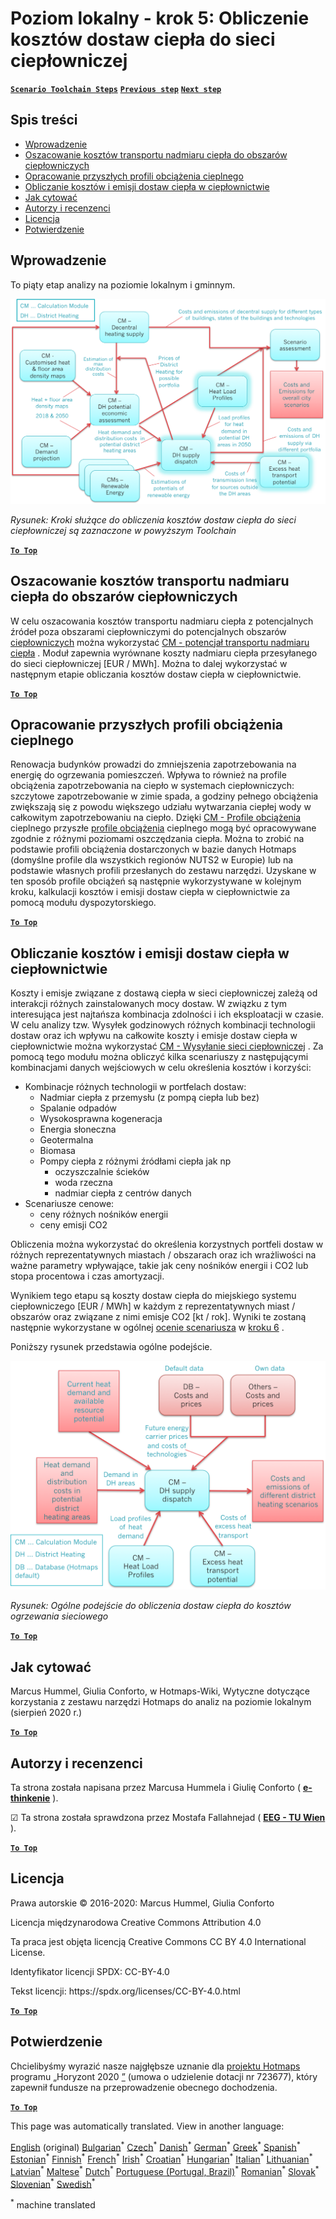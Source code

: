 <h1><a class="anchor" id="local-level---step-5--calculation-of-costs-of-heat-supply-to-district-heating" href="#local-level---step-5--calculation-of-costs-of-heat-supply-to-district-heating"><i class="fa fa-link"></i></a>Poziom lokalny - krok 5: Obliczenie kosztów dostaw ciepła do sieci ciepłowniczej</h1><p> <a href="guide-local-and-municipal-levels#the-hotmaps-scenario-toolchain-different-steps"><strong><code>Scenario Toolchain Steps</code></strong></a> <a href="step-4-calculation-of-district-heating-distribution-costs"><strong><code>Previous step</code></strong></a> <a href="step-6-assessment-of-scenarios-for-entire-heat-demand-and-supply-for-the-selected-area"><strong><code>Next step</code></strong></a></p><h2><a class="anchor" id="table-of-contents" href="#table-of-contents"><i class="fa fa-link"></i></a> Spis treści</h2><ul><li> <a href="#introduction">Wprowadzenie</a></li><li> <a href="#estimation-of-costs-for-the-transport-of-excess-heat-to-district-heating-areas">Oszacowanie kosztów transportu nadmiaru ciepła do obszarów ciepłowniczych</a></li><li> <a href="#development-of-future-heat-load-profiles">Opracowanie przyszłych profili obciążenia cieplnego</a></li><li> <a href="#calculation-of-costs-and-emissions-of-heat-supply-in-district-heating">Obliczanie kosztów i emisji dostaw ciepła w ciepłownictwie</a></li><li> <a href="#how-to-cite">Jak cytować</a></li><li> <a href="#authors-and-reviewers">Autorzy i recenzenci</a></li><li> <a href="#license">Licencja</a></li><li> <a href="#acknowledgement">Potwierdzenie</a></li></ul><h2><a class="anchor" id="introduction" href="#introduction"><i class="fa fa-link"></i></a> Wprowadzenie</h2><p> To piąty etap analizy na poziomie lokalnym i gminnym.</p><img src="/en/Step-5-Calculation-of-costs-of-heat-supply-to-district-heating/Hotmaps_Local_Toolchain_Step_5final.png"/><p> <em>Rysunek: Kroki służące do obliczenia kosztów dostaw ciepła do sieci ciepłowniczej są zaznaczone w powyższym Toolchain</em></p><p><ins> <code><strong><a href="#table-of-contents">To Top</a></strong></code></ins></p><h2><a class="anchor" id="estimation-of-costs-for-the-transport-of-excess-heat-to-district-heating-areas" href="#estimation-of-costs-for-the-transport-of-excess-heat-to-district-heating-areas"><i class="fa fa-link"></i></a> Oszacowanie kosztów transportu nadmiaru ciepła do obszarów ciepłowniczych</h2><p> W celu oszacowania kosztów transportu nadmiaru ciepła z potencjalnych źródeł poza obszarami ciepłowniczymi do potencjalnych obszarów <a href="https://wiki.hotmaps.eu/en/CM-Excess-heat-transport-potential">ciepłowniczych</a> można wykorzystać <a href="https://wiki.hotmaps.eu/en/CM-Excess-heat-transport-potential">CM - potencjał transportu nadmiaru ciepła</a> . Moduł zapewnia wyrównane koszty nadmiaru ciepła przesyłanego do sieci ciepłowniczej [EUR / MWh]. Można to dalej wykorzystać w następnym etapie obliczania kosztów dostaw ciepła w ciepłownictwie.</p><p><ins> <code><strong><a href="#table-of-contents">To Top</a></strong></code></ins></p><h2><a class="anchor" id="development-of-future-heat-load-profiles" href="#development-of-future-heat-load-profiles"><i class="fa fa-link"></i></a> Opracowanie przyszłych profili obciążenia cieplnego</h2><p> Renowacja budynków prowadzi do zmniejszenia zapotrzebowania na energię do ogrzewania pomieszczeń. Wpływa to również na profile obciążenia zapotrzebowania na ciepło w systemach ciepłowniczych: szczytowe zapotrzebowanie w zimie spada, a godziny pełnego obciążenia zwiększają się z powodu większego udziału wytwarzania ciepłej wody w całkowitym zapotrzebowaniu na ciepło. Dzięki <a href="https://wiki.hotmaps.eu/en/CM-Heat-load-profiles">CM - Profile obciążenia</a> cieplnego przyszłe <a href="https://wiki.hotmaps.eu/en/CM-Heat-load-profiles">profile obciążenia</a> cieplnego mogą być opracowywane zgodnie z różnymi poziomami oszczędzania ciepła. Można to zrobić na podstawie profili obciążenia dostarczonych w bazie danych Hotmaps (domyślne profile dla wszystkich regionów NUTS2 w Europie) lub na podstawie własnych profili przesłanych do zestawu narzędzi. Uzyskane w ten sposób profile obciążeń są następnie wykorzystywane w kolejnym kroku, kalkulacji kosztów i emisji dostaw ciepła w ciepłownictwie za pomocą modułu dyspozytorskiego.</p><p><ins> <code><strong><a href="#table-of-contents">To Top</a></strong></code></ins></p><h2><a class="anchor" id="calculation-of-costs-and-emissions-of-heat-supply-in-district-heating" href="#calculation-of-costs-and-emissions-of-heat-supply-in-district-heating"><i class="fa fa-link"></i></a> Obliczanie kosztów i emisji dostaw ciepła w ciepłownictwie</h2><p> Koszty i emisje związane z dostawą ciepła w sieci ciepłowniczej zależą od interakcji różnych zainstalowanych mocy dostaw. W związku z tym interesująca jest najtańsza kombinacja zdolności i ich eksploatacji w czasie. W celu analizy tzw. Wysyłek godzinowych różnych kombinacji technologii dostaw oraz ich wpływu na całkowite koszty i emisje dostaw ciepła w ciepłownictwie można wykorzystać <a href="https://wiki.hotmaps.eu/en/CM-District-heating-supply-dispatch">CM - Wysyłanie sieci ciepłowniczej</a> . Za pomocą tego modułu można obliczyć kilka scenariuszy z następującymi kombinacjami danych wejściowych w celu określenia kosztów i korzyści:</p><ul><li> Kombinacje różnych technologii w portfelach dostaw:<ul><li> Nadmiar ciepła z przemysłu (z pompą ciepła lub bez)</li><li> Spalanie odpadów</li><li> Wysokosprawna kogeneracja</li><li> Energia słoneczna</li><li> Geotermalna</li><li> Biomasa</li><li> Pompy ciepła z różnymi źródłami ciepła jak np<ul><li> oczyszczalnie ścieków</li><li> woda rzeczna</li><li> nadmiar ciepła z centrów danych</li></ul></li></ul></li><li> Scenariusze cenowe:<ul><li> ceny różnych nośników energii</li><li> ceny emisji CO2</li></ul></li></ul><p> Obliczenia można wykorzystać do określenia korzystnych portfeli dostaw w różnych reprezentatywnych miastach / obszarach oraz ich wrażliwości na ważne parametry wpływające, takie jak ceny nośników energii i CO2 lub stopa procentowa i czas amortyzacji.</p><p> Wynikiem tego etapu są koszty dostaw ciepła do miejskiego systemu ciepłowniczego [EUR / MWh] w każdym z reprezentatywnych miast / obszarów oraz związane z nimi emisje CO2 [kt / rok]. Wyniki te zostaną następnie wykorzystane w ogólnej <a href="https://wiki.hotmaps.eu/en/CM-Scenario-assessment">ocenie scenariusza</a> w <a href="https://wiki.hotmaps.eu/en/Step-6-Assessment-of-scenarios-for-entire-heat-demand-and-supply-for-the-selected-area">kroku 6</a> .</p><p> Poniższy rysunek przedstawia ogólne podejście.</p><img src="/en/Step-5-Calculation-of-costs-of-heat-supply-to-district-heating/Wiki-local-detailed-Step-5final.png"/><p> <em>Rysunek: Ogólne podejście do obliczenia dostaw ciepła do kosztów ogrzewania sieciowego</em></p><p><ins> <code><strong><a href="#table-of-contents">To Top</a></strong></code></ins></p><h2><a class="anchor" id="how-to-cite" href="#how-to-cite"><i class="fa fa-link"></i></a> Jak cytować</h2><p> Marcus Hummel, Giulia Conforto, w Hotmaps-Wiki, Wytyczne dotyczące korzystania z zestawu narzędzi Hotmaps do analiz na poziomie lokalnym (sierpień 2020 r.)</p><p><ins> <code><strong><a href="#table-of-contents">To Top</a></strong></code></ins></p><h2><a class="anchor" id="authors-and-reviewers" href="#authors-and-reviewers"><i class="fa fa-link"></i></a> Autorzy i recenzenci</h2><p> Ta strona została napisana przez Marcusa Hummela i Giulię Conforto ( <strong><a href="https://e-think.ac.at">e-thinkenie</a></strong> ).</p><p> ☑ Ta strona została sprawdzona przez Mostafa Fallahnejad ( <strong><a href="https://eeg.tuwien.ac.at/">EEG - TU Wien</a></strong> ).</p><p> <a href="#table-of-contents"><strong><code>To Top</code></strong></a></p><h2><a class="anchor" id="license" href="#license"><i class="fa fa-link"></i></a> Licencja</h2><p> Prawa autorskie © 2016-2020: Marcus Hummel, Giulia Conforto</p><p> Licencja międzynarodowa Creative Commons Attribution 4.0</p><p> Ta praca jest objęta licencją Creative Commons CC BY 4.0 International License.</p><p> Identyfikator licencji SPDX: CC-BY-4.0</p><p> Tekst licencji: https://spdx.org/licenses/CC-BY-4.0.html</p><p> <a href="#table-of-contents"><strong><code>To Top</code></strong></a></p><h2><a class="anchor" id="acknowledgement" href="#acknowledgement"><i class="fa fa-link"></i></a> Potwierdzenie</h2><p> Chcielibyśmy wyrazić nasze najgłębsze uznanie dla <a href="https://www.hotmaps-project.eu">projektu Hotmaps</a> programu „Horyzont 2020 <a href="https://www.hotmaps-project.eu">”</a> (umowa o udzielenie dotacji nr 723677), który zapewnił fundusze na przeprowadzenie obecnego dochodzenia.</p><p><ins> <code><strong><a href="#table-of-contents">To Top</a></strong></code></ins></p>
<!--- THIS IS A SUPER UNIQUE IDENTIFIER -->

This page was automatically translated. View in another language:

[English](../en/Step-5-Calculation-of-costs-of-heat-supply-to-district-heating) (original) [Bulgarian](../bg/Step-5-Calculation-of-costs-of-heat-supply-to-district-heating)<sup>\*</sup> [Czech](../cs/Step-5-Calculation-of-costs-of-heat-supply-to-district-heating)<sup>\*</sup> [Danish](../da/Step-5-Calculation-of-costs-of-heat-supply-to-district-heating)<sup>\*</sup> [German](../de/Step-5-Calculation-of-costs-of-heat-supply-to-district-heating)<sup>\*</sup> [Greek](../el/Step-5-Calculation-of-costs-of-heat-supply-to-district-heating)<sup>\*</sup> [Spanish](../es/Step-5-Calculation-of-costs-of-heat-supply-to-district-heating)<sup>\*</sup> [Estonian](../et/Step-5-Calculation-of-costs-of-heat-supply-to-district-heating)<sup>\*</sup> [Finnish](../fi/Step-5-Calculation-of-costs-of-heat-supply-to-district-heating)<sup>\*</sup> [French](../fr/Step-5-Calculation-of-costs-of-heat-supply-to-district-heating)<sup>\*</sup> [Irish](../ga/Step-5-Calculation-of-costs-of-heat-supply-to-district-heating)<sup>\*</sup> [Croatian](../hr/Step-5-Calculation-of-costs-of-heat-supply-to-district-heating)<sup>\*</sup> [Hungarian](../hu/Step-5-Calculation-of-costs-of-heat-supply-to-district-heating)<sup>\*</sup> [Italian](../it/Step-5-Calculation-of-costs-of-heat-supply-to-district-heating)<sup>\*</sup> [Lithuanian](../lt/Step-5-Calculation-of-costs-of-heat-supply-to-district-heating)<sup>\*</sup> [Latvian](../lv/Step-5-Calculation-of-costs-of-heat-supply-to-district-heating)<sup>\*</sup> [Maltese](../mt/Step-5-Calculation-of-costs-of-heat-supply-to-district-heating)<sup>\*</sup> [Dutch](../nl/Step-5-Calculation-of-costs-of-heat-supply-to-district-heating)<sup>\*</sup>  [Portuguese (Portugal, Brazil)](../pt/Step-5-Calculation-of-costs-of-heat-supply-to-district-heating)<sup>\*</sup> [Romanian](../ro/Step-5-Calculation-of-costs-of-heat-supply-to-district-heating)<sup>\*</sup> [Slovak](../sk/Step-5-Calculation-of-costs-of-heat-supply-to-district-heating)<sup>\*</sup> [Slovenian](../sl/Step-5-Calculation-of-costs-of-heat-supply-to-district-heating)<sup>\*</sup> [Swedish](../sv/Step-5-Calculation-of-costs-of-heat-supply-to-district-heating)<sup>\*</sup> 

<sup>\*</sup> machine translated
